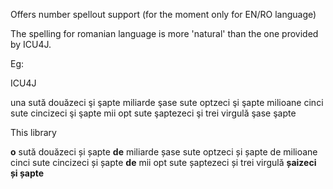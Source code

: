 Offers number spellout support (for the moment only for EN/RO language)

The spelling for romanian language is more 'natural' than the one provided by ICU4J.

Eg:

ICU4J

una sută douăzeci şi şapte miliarde şase sute optzeci şi şapte milioane cinci sute cincizeci şi şapte mii opt sute şaptezeci şi trei virgulă şase şapte

This library

**o** sută douăzeci și șapte **de** miliarde șase sute optzeci și șapte de milioane cinci sute cincizeci și șapte **de** mii opt sute șaptezeci și trei virgulă **șaizeci și șapte**